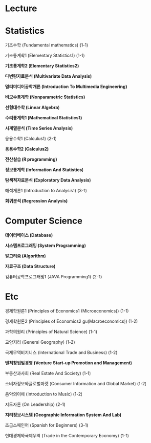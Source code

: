 Lecture
=======


# Statistics

기초수학 (Fundamental mathematics) (1-1)

기초통계학1 (Elementary Statistics1) (1-1)

**기초통계학2 (Elementary Statistics2)** 

**다변량자료분석 (Multivariate Data Analysis)**

**멀티미디어공학개론 (Introduction To Multimedia Engineering)**

**비모수통계학 (Nonparametric Statistics)**

**선형대수학 (Linear Algebra)**

**수리통계학1 (Mathematical Statistics1)**

**시계열분석 (Time Series Analysis)**

응용수학1 (Calculus1) (2-1)

**응용수학2 (Calculus2)**

**전산실습 (R programming)**

**정보통계학 (Information And Statistics)**

**탐색적자료분석 (Exploratory Data Analysis)** 

해석개론1 (Introduction to Analysis1) (3-1)

**회귀분석 (Regression Analysis)**



# Computer Science

**데이터베이스 (Database)**

**시스템프로그래밍 (System Programming)**

**알고리즘 (Algorithm)**

**자료구조 (Data Structure)**

컴퓨터공학프로그래밍1 (JAVA Programming1) (2-1)


# Etc

경제학원론1 (Principles of Economics1 (Microeconomics)) (1-1)

경제학원론2 (Principles of Economics2 gu(Macroeconomics)) (1-2)

과학의원리 (Principles of Natural Science) (1-1)

교양지리 (General Geography) (1-2)

국제무역비지니스 (International Trade and Business) (1-2)

**벤처창업및경영 (Venture Start-up Promotion and Management)**

부동산과사회 (Real Estate And Society) (1-1)

소비자정보와글로벌마켓 (Consumer Information and Global Market) (1-2)

음악의이해 (Introduction to Music) (1-2)

지도자론 (On Leadership) (2-1)

**지리정보시스템 (Geographic Information System And Lab)**

초급스페인어 (Spanish for Beginners) (3-1) 

현대경제와국제무역 (Trade in the Contemporary Economy) (1-1)
